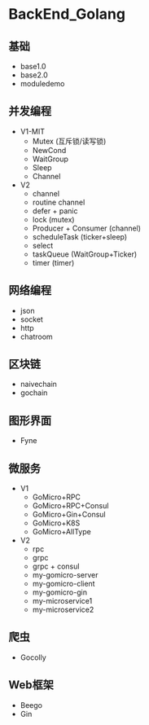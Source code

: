 # BackEnd_Golang

## 基础
- base1.0
- base2.0
- moduledemo

## 并发编程
- V1-MIT
  - Mutex (互斥锁/读写锁)
  - NewCond
  - WaitGroup
  - Sleep
  - Channel
- V2
  - channel
  - routine channel
  - defer + panic
  - lock (mutex)
  - Producer + Consumer (channel)
  - scheduleTask (ticker+sleep)
  - select
  - taskQueue (WaitGroup+Ticker)
  - timer (timer)

## 网络编程
- json
- socket
- http
- chatroom

## 区块链
- naivechain
- gochain

## 图形界面
- Fyne

## 微服务
- V1
  - GoMicro+RPC
  - GoMicro+RPC+Consul
  - GoMicro+Gin+Consul
  - GoMicro+K8S
  - GoMicro+AllType
- V2
  - rpc
  - grpc
  - grpc + consul
  - my-gomicro-server
  - my-gomicro-client
  - my-gomicro-gin
  - my-microservice1
  - my-microservice2
  
## 爬虫
- Gocolly

## Web框架
- Beego
- Gin